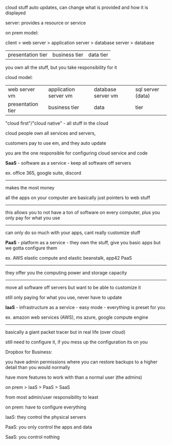 cloud stuff auto updates, can change what is provided and how it is displayed

  

server: provides a resource or service

on prem model:

  

client > web server > application server > database server > database

|   |   |   |
|---|---|---|
|presentation tier|business tier|data tier|

  

you own all the stuff, but you take responsibility for it

  

cloud model:

|   |   |   |   |
|---|---|---|---|
|web server vm|application server vm|database server vm|sql server (data)|
|presentation tier|business tier|data|tier|

  

"cloud first"/"cloud native" - all stuff in the cloud

cloud people own all services and servers,

customers pay to use em, and they auto update

you are the one responsible for configuring cloud service and code

  

**SaaS** - software as a service - keep all software off servers

ex. office 365, google suite, discord

----------

makes the most money

all the apps on your computer are basically just pointers to web stuff

---------

this allows you to not have a ton of software on every computer, plus you only pay for what you use

---------

can only do so much with your apps, cant really customize stuff

  

**PaaS** - platform as a service - they own the stuff, give you basic apps but we gotta configure them

ex. AWS elastic compute and elastic beanstalk, app42 PaaS

---------

they offer you the computing power and storage capacity

---------

move all software off servers but want to be able to customize it

still only paying for what you use, never have to update

  

**IaaS** - infrastructure as a service - easy mode - everything is preset for you

ex. amazon web services (AWS), ms azure, google compute engine

----------

basically a giant packet tracer but in real life (over cloud)

still need to configure it, if you mess up the configuration its on you

  

Dropbox for Business:

you have admin permissions where you can restore backups to a higher detail than you would normally

have more features to work with than a normal user (the admins)

  

on prem > IaaS > PaaS > SaaS

  

from most admin/user responsibility to least

  

on prem: have to configure everything

IaaS: they control the physical servers

PaaS: you only control the apps and data

SaaS: you control nothing